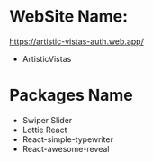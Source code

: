 <!-- # React + Vite

This template provides a minimal setup to get React working in Vite with HMR and some ESLint rules.

Currently, two official plugins are available:

- [@vitejs/plugin-react](https://github.com/vitejs/vite-plugin-react/blob/main/packages/plugin-react/README.md) uses [Babel](https://babeljs.io/) for Fast Refresh
- [@vitejs/plugin-react-swc](https://github.com/vitejs/vite-plugin-react-swc) uses [SWC](https://swc.rs/) for Fast Refresh -->

# WebSite Name:
 https://artistic-vistas-auth.web.app/
* ArtisticVistas
 # Packages Name
 * Swiper Slider
 * Lottie React
 * React-simple-typewriter
 * React-awesome-reveal